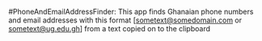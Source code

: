 #PhoneAndEmailAddressFinder:
This app finds Ghanaian phone numbers and email addresses with this format [sometext@somedomain.com or sometext@ug.edu.gh] from a text copied on to the clipboard
